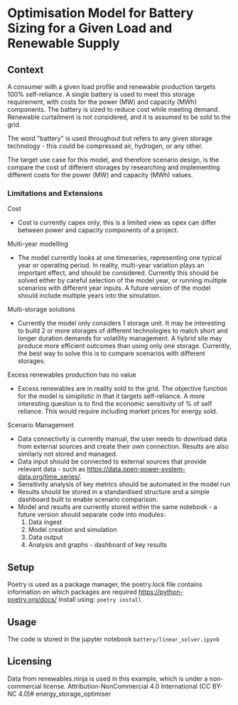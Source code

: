 # Optimisation Model for Battery Sizing for a Given Load and Renewable Supply

## Context
A consumer with a given load profile and renewable production targets 100% self-reliance. A single battery is used to meet this storage requirement, with costs for the power (MW) and capacity (MWh) components. The battery is sized to reduce cost while meeting demand. Renewable curtailment is not considered, and it is assumed to be sold to the grid. 

The word "battery" is used throughout but refers to any given storage technology - this could be compressed air, hydrogen, or any other.

The target use case for this model, and therefore scenario design, is the compare the cost of different storages by researching and implementing different costs for the power (MW) and capacity (MWh) values.

### Limitations and Extensions
Cost
* Cost is currently capex only, this is a limited view as opex can differ between power and capacity components of a project.

Multi-year modelling
* The model currently looks at one timeseries, representing one typical year or operating period. In reality, multi-year variation plays an important effect, and should be considered. Currently this should be solved either by careful selection of the model year, or running multiple scenarios with different year inputs. A future version of the model should include multiple years into the simulation.

Multi-storage solutions
* Currently the model only considers 1 storage unit. It may be interesting to build 2 or more storages of different technologies to match short and longer duration demands for volatility management. A hybrid site may produce more efficient outcomes than using only one storage. Currently, the best way to solve this is to compare scenarios with different storages.

Excess renewables production has no value
* Excess renewables are in reality sold to the grid. The objective function for the model is simiplistic in that it targets self-reliance. A more interesting question is to find the economic sensitivity of % of self reliance. This would require including market prices for energy sold.

Scenario Management
* Data connectivity is currently manual, the user needs to download data from external sources and create their own connection. Results are also similarly not stored and managed.
* Data input should be connected to external sources that provide relevant data - such as https://data.open-power-system-data.org/time_series/.
* Sensitivity analysis of key metrics should be automated in the model run
* Results should be stored in a standardised structure and a simple dashboard built to enable scenario comparison.
* Model and results are currently stored within the same notebook - a future version should separate code into modules:
    1. Data ingest
    2. Model creation and simulation
    3. Data output
    4. Analysis and graphs - dashboard of key results

## Setup
Poetry is used as a package manager, the poetry.lock file contains information on which packages are required
https://python-poetry.org/docs/
Install using:
`poetry install`

## Usage
The code is stored in the jupyter notebook `battery/linear_solver.ipynb`

## Licensing
Data from renewables.ninja is used in this example, which is under a non-commercial license. Attribution-NonCommercial 4.0 International (CC BY-NC 4.0)# energy_storage_optimiser
